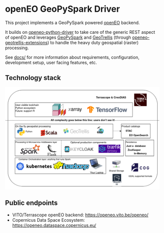 # openEO GeoPySpark Driver

This project implements a GeoPySpark powered [openEO](https://openeo.org/) backend.

It builds on [openeo-python-driver](https://github.com/Open-EO/openeo-python-driver) to take care of the
generic REST aspect of openEO
and leverages [GeoPySpark](https://github.com/locationtech-labs/geopyspark/)
and [GeoTrellis](https://geotrellis.io/) (through [openeo-geotrellis-extensions](https://github.com/Open-EO/openeo-geotrellis-extensions))
to handle the heavy duty geospatial (raster) processing.

See [docs/](./docs) for more information about requirements, configuration, development setup,
user facing features, etc.


## Technology stack

![Technology stack](docs/img/openeo-geotrellis-techstack.png)


## Public endpoints

- VITO/Terrascope openEO backend: https://openeo.vito.be/openeo/
- Copernicus Data Space Ecosystem: https://openeo.dataspace.copernicus.eu/
